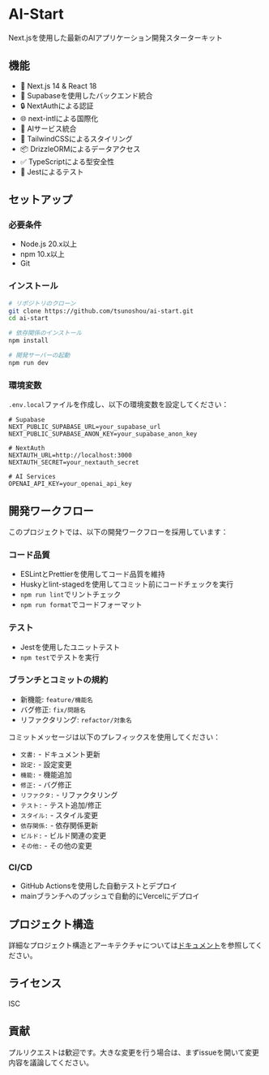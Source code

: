 # AI-Start

Next.jsを使用した最新のAIアプリケーション開発スターターキット

## 機能

- 🚀 Next.js 14 & React 18
- 💾 Supabaseを使用したバックエンド統合
- 🔒 NextAuthによる認証
- 🌐 next-intlによる国際化
- 🧠 AIサービス統合
- 🎨 TailwindCSSによるスタイリング
- 📦 DrizzleORMによるデータアクセス
- ✅ TypeScriptによる型安全性
- 🧪 Jestによるテスト

## セットアップ

### 必要条件

- Node.js 20.x以上
- npm 10.x以上
- Git

### インストール

```bash
# リポジトリのクローン
git clone https://github.com/tsunoshou/ai-start.git
cd ai-start

# 依存関係のインストール
npm install

# 開発サーバーの起動
npm run dev
```

### 環境変数

`.env.local`ファイルを作成し、以下の環境変数を設定してください：

```
# Supabase
NEXT_PUBLIC_SUPABASE_URL=your_supabase_url
NEXT_PUBLIC_SUPABASE_ANON_KEY=your_supabase_anon_key

# NextAuth
NEXTAUTH_URL=http://localhost:3000
NEXTAUTH_SECRET=your_nextauth_secret

# AI Services
OPENAI_API_KEY=your_openai_api_key
```

## 開発ワークフロー

このプロジェクトでは、以下の開発ワークフローを採用しています：

### コード品質

- ESLintとPrettierを使用してコード品質を維持
- Huskyとlint-stagedを使用してコミット前にコードチェックを実行
- `npm run lint`でリントチェック
- `npm run format`でコードフォーマット

### テスト

- Jestを使用したユニットテスト
- `npm test`でテストを実行

### ブランチとコミットの規約

- 新機能: `feature/機能名`
- バグ修正: `fix/問題名`
- リファクタリング: `refactor/対象名`

コミットメッセージは以下のプレフィックスを使用してください：

- `文書:` - ドキュメント更新
- `設定:` - 設定変更
- `機能:` - 機能追加
- `修正:` - バグ修正
- `リファクタ:` - リファクタリング
- `テスト:` - テスト追加/修正
- `スタイル:` - スタイル変更
- `依存関係:` - 依存関係更新
- `ビルド:` - ビルド関連の変更
- `その他:` - その他の変更

### CI/CD

- GitHub Actionsを使用した自動テストとデプロイ
- mainブランチへのプッシュで自動的にVercelにデプロイ

## プロジェクト構造

詳細なプロジェクト構造とアーキテクチャについては[ドキュメント](docs/README.md)を参照してください。

## ライセンス

ISC

## 貢献

プルリクエストは歓迎です。大きな変更を行う場合は、まずissueを開いて変更内容を議論してください。
